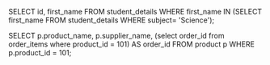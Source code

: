 SELECT id, first_name 
FROM student_details 
WHERE first_name IN (SELECT first_name 
FROM student_details 
WHERE subject= 'Science');


SELECT p.product_name, p.supplier_name, (select order_id from order_items where product_id = 101) AS order_id 
FROM product p 
WHERE p.product_id = 101;
